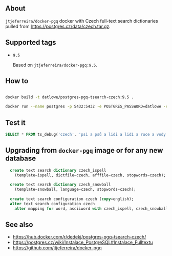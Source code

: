 ## About

`jtjeferreira/docker-pgq` docker with Czech full-text search dictionaries pulled from https://postgres.cz/data/czech.tar.gz.

## Supported tags

* `9.5`

    Based on `jtjeferreira/docker-pgq:9.5`.

## How to

```bash

docker build -t datlowe/postgres-pgq-tsearch-czech:9.5 .

docker run --name postgres -p 5432:5432 -e POSTGRES_PASSWORD=datlowe -e POSTGRES_USER=datlowe datlowe/postgres-pgq-tsearch-czech:9.5

```

## Test it


```sql
SELECT * FROM ts_debug('czech', 'psi a psů a lidi a lidí a ruce a vody a Měla cholecystektomii neb cholecystektomie i  mnoho cholecystektomií');
```

## Upgrading from `docker-pgq` image or for any new database


```sql
  create text search dictionary czech_ispell
    (template=ispell, dictfile=czech, afffile=czech, stopwords=czech);
    
  create text search dictionary czech_snowball
    (template=snowball, language=czech, stopwords=czech);
    
  create text search configuration czech (copy=english);
  alter text search configuration czech
    alter mapping for word, asciiword with czech_ispell, czech_snowball;
```

## See also

* https://hub.docker.com/r/dedekj/postgres-pgq-tsearch-czech/
* https://postgres.cz/wiki/Instalace_PostgreSQL#Instalace_Fulltextu
* https://github.com/jtjeferreira/docker-pgq
